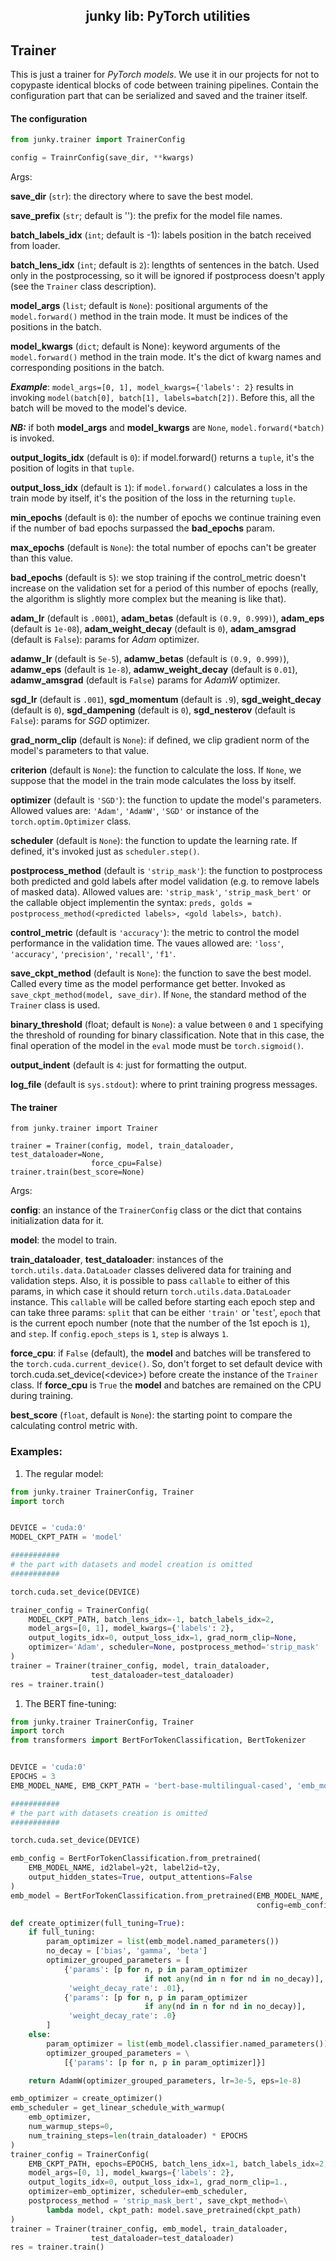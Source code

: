 <h2 align="center">junky lib: PyTorch utilities</h2>

## Trainer

This is just a trainer for *PyTorch* *models*. We use it in our projects for
not to copypaste identical blocks of code between training pipelines. Contain
the configuration part that can be serialized and saved and the trainer
itself.

#### The configuration

```python
from junky.trainer import TrainerConfig

config = TrainrConfig(save_dir, **kwargs)
```

Args:

**save_dir** (`str`): the directory where to save the best model.

**save_prefix** (`str`; default is ''): the prefix for the model file
names.

**batch_labels_idx** (`int`; default is -1): labels position in the batch
received from loader.

**batch_lens_idx** (`int`; default is `2`): lengthts of sentences in the
batch. Used only in the postprocessing, so it will be ignored if
postprocess doesn't apply (see the `Trainer` class description).

**model_args** (`list`; default is `None`): positional arguments of the
`model.forward()` method in the train mode. It must be indices of the
positions in the batch.

**model_kwargs** (`dict`; default is None): keyword arguments of the
`model.forward()` method in the train mode. It's the dict of kwarg names
and corresponding positions in the batch.

***Example***: `model_args=[0, 1], model_kwargs={'labels': 2}` results in
invoking `model(batch[0], batch[1], labels=batch[2])`. Before this, all
the batch will be moved to the model's device.

***NB:*** if both **model_args** and **model_kwargs** are `None`,
`model.forward(*batch)` is invoked.

**output_logits_idx** (default is `0`): if model.forward() returns a
`tuple`, it's the position of logits in that `tuple`.

**output_loss_idx** (default is `1`): if `model.forward()` calculates a
loss in the train mode by itself, it's the position of the loss in the
returning `tuple`.

**min_epochs** (default is `0`): the number of epochs we continue training
even if the number of bad epochs surpassed the **bad_epochs** param.

**max_epochs** (default is `None`): the total number of epochs can't be
greater than this value.

**bad_epochs** (default is `5`): we stop training if the control_metric
doesn't increase on the validation set for a period of this number of
epochs (really, the algorithm is slightly more complex but the meaning is
like that).

**adam_lr** (default is `.0001`), **adam_betas** (default is
`(0.9, 0.999)`), **adam_eps** (default is `1e-08`), **adam_weight_decay**
(default is `0`), **adam_amsgrad** (default is `False`): params for *Adam*
optimizer.

**adamw_lr** (default is `5e-5`), **adamw_betas** (default is
`(0.9, 0.999)`), **adamw_eps** (default is `1e-8`), **adamw_weight_decay**
(default is `0.01`), **adamw_amsgrad** (default is `False`) params for
*AdamW* optimizer.

**sgd_lr** (default is `.001`), **sgd_momentum** (default is `.9`),
**sgd_weight_decay** (default is `0`), **sgd_dampening** (default is `0`),
**sgd_nesterov** (default is `False`): params for *SGD* optimizer.

**grad_norm_clip** (default is `None`): if defined, we clip gradient norm
of the model's parameters to that value.

**criterion** (default is `None`): the function to calculate the loss. If
`None`, we suppose that the model in the train mode calculates the loss by
itself.

**optimizer** (default is `'SGD'`): the function to update the model's
parameters. Allowed values are: `'Adam'`, `'AdamW'`, `'SGD'` or instance
of the `torch.optim.Optimizer` class.

**scheduler** (default is `None`): the function to update the learning
rate. If defined, it's invoked just as `scheduler.step()`.

**postprocess_method** (default is `'strip_mask'`): the function to
postprocess both predicted and gold labels after model validation (e.g. to
remove labels of masked data). Allowed values are: `'strip_mask'`,
`'strip_mask_bert'` or the callable object implementin the syntax: `preds,
golds = postprocess_method(<predicted labels>, <gold labels>, batch)`.

**control_metric** (default is `'accuracy'`): the metric to control the
model performance in the validation time. The vaues allowed are: `'loss'`,
`'accuracy'`, `'precision'`, `'recall'`, `'f1'`.

**save_ckpt_method** (default is `None`): the function to save the best
model. Called every time as the model performance get better. Invoked as
`save_ckpt_method(model, save_dir)`. If `None`, the standard method of the
`Trainer` class is used.

**binary_threshold** (float; default is `None`): a value between `0` and
`1` specifying the threshold of rounding for binary classification. Note
that in this case, the final operation of the model in the `eval` mode
must be `torch.sigmoid()`.

**output_indent** (default is `4`: just for formatting the output.

**log_file** (default is `sys.stdout`): where to print training progress
messages.

#### The trainer

```pyton
from junky.trainer import Trainer

trainer = Trainer(config, model, train_dataloader, test_dataloader=None,
                  force_cpu=False)
trainer.train(best_score=None)
```

Args:

**config**: an instance of the `TrainerConfig` class or the dict that
contains initialization data for it.

**model**: the model to train.

**train_dataloader**, **test_dataloader**: instances of the
`torch.utils.data.DataLoader` classes delivered data for training and
validation steps. Also, it is possible to pass `callable` to either of
this params, in which case it should return `torch.utils.data.DataLoader`
instance. This `callable` will be called before starting each epoch step
and can take three params: `split` that can be either `'train'` or
'`test`', `epoch` that is the current epoch number (note that the number
of the 1st epoch is `1`), and `step`. If `config.epoch_steps` is `1`,
`step` is always `1`.

**force_cpu**: if `False` (default), the **model** and batches will be
transfered to the `torch.cuda.current_device()`. So, don't forget to set
default device with torch.cuda.set_device(\<device>) before create
the instance of the `Trainer` class. If **force_cpu** is `True` the
**model** and batches are remained on the CPU during training.

**best_score** (`float`, default is `None`): the starting point to
compare the calculating control metric with.

### Examples:

1. The regular model:

```python
from junky.trainer TrainerConfig, Trainer
import torch


DEVICE = 'cuda:0'
MODEL_CKPT_PATH = 'model'

###########
# the part with datasets and model creation is omitted
###########

torch.cuda.set_device(DEVICE)

trainer_config = TrainerConfig(
    MODEL_CKPT_PATH, batch_lens_idx=-1, batch_labels_idx=2,
    model_args=[0, 1], model_kwargs={'labels': 2},
    output_logits_idx=0, output_loss_idx=1, grad_norm_clip=None,
    optimizer='Adam', scheduler=None, postprocess_method='strip_mask'
)
trainer = Trainer(trainer_config, model, train_dataloader,
                  test_dataloader=test_dataloader)
res = trainer.train()
```

1. The BERT fine-tuning:

```python
from junky.trainer TrainerConfig, Trainer
import torch
from transformers import BertForTokenClassification, BertTokenizer


DEVICE = 'cuda:0'
EPOCHS = 3
EMB_MODEL_NAME, EMB_CKPT_PATH = 'bert-base-multilingual-cased', 'emb_model'

###########
# the part with datasets creation is omitted
###########

torch.cuda.set_device(DEVICE)

emb_config = BertForTokenClassification.from_pretrained(
    EMB_MODEL_NAME, id2label=y2t, label2id=t2y,
    output_hidden_states=True, output_attentions=False
)
emb_model = BertForTokenClassification.from_pretrained(EMB_MODEL_NAME,
                                                       config=emb_config)

def create_optimizer(full_tuning=True):
    if full_tuning:
        param_optimizer = list(emb_model.named_parameters())
        no_decay = ['bias', 'gamma', 'beta']
        optimizer_grouped_parameters = [
            {'params': [p for n, p in param_optimizer
                              if not any(nd in n for nd in no_decay)],
             'weight_decay_rate': .01},
            {'params': [p for n, p in param_optimizer
                              if any(nd in n for nd in no_decay)],
             'weight_decay_rate': .0}
        ]
    else:
        param_optimizer = list(emb_model.classifier.named_parameters())
        optimizer_grouped_parameters = \
            [{'params': [p for n, p in param_optimizer]}]

    return AdamW(optimizer_grouped_parameters, lr=3e-5, eps=1e-8)

emb_optimizer = create_optimizer()
emb_scheduler = get_linear_schedule_with_warmup(
    emb_optimizer,
    num_warmup_steps=0,
    num_training_steps=len(train_dataloader) * EPOCHS
)
trainer_config = TrainerConfig(
    EMB_CKPT_PATH, epochs=EPOCHS, batch_lens_idx=1, batch_labels_idx=2,
    model_args=[0, 1], model_kwargs={'labels': 2},
    output_logits_idx=0, output_loss_idx=1, grad_norm_clip=1.,
    optimizer=emb_optimizer, scheduler=emb_scheduler,
    postprocess_method = 'strip_mask_bert', save_ckpt_method=\
        lambda model, ckpt_path: model.save_pretrained(ckpt_path)
)
trainer = Trainer(trainer_config, emb_model, train_dataloader,
                  test_dataloader=test_dataloader)
res = trainer.train()
```

